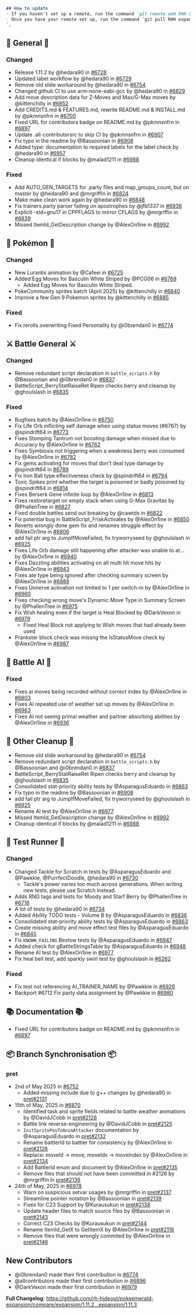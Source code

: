 ```md
## How to update
- If you haven't set up a remote, run the command `git remote add RHH https://github.com/rh-hideout/pokeemerald-expansion`.
- Once you have your remote set up, run the command `git pull RHH expansion/1.11.3
`.
```


## 🧬 General 🧬
### Changed
* Release 1.11.2 by @hedara90 in [#6728](https://github.com/rh-hideout/pokeemerald-expansion/pull/6728)
* Updated label workflow by @hedara90 in [#6729](https://github.com/rh-hideout/pokeemerald-expansion/pull/6729)
* Remove old slide workaround by @hedara90 in [#6754](https://github.com/rh-hideout/pokeemerald-expansion/pull/6754)
* Changed github CI to use arm-none-eabi-gcc by @hedara90 in [#6829](https://github.com/rh-hideout/pokeemerald-expansion/pull/6829)
* Add move description data for Z-Moves and Max/G-Max moves by @kittenchilly in [#6852](https://github.com/rh-hideout/pokeemerald-expansion/pull/6852)
* Add CREDITS.md & FEATURES.md, rewrite README.md & INSTALL.md by @pkmnsnfrn in [#6700](https://github.com/rh-hideout/pokeemerald-expansion/pull/6700)
* Fixed URL for contributors badge on README.md by @pkmnsnfrn in [#6897](https://github.com/rh-hideout/pokeemerald-expansion/pull/6897)
* Update .all-contributorsrc to skip CI by @pkmnsnfrn in [#6907](https://github.com/rh-hideout/pokeemerald-expansion/pull/6907)
* Fix typo in the readme by @Bassoonian in [#6908](https://github.com/rh-hideout/pokeemerald-expansion/pull/6908)
* Added type: documentation to required labels for the label check by @hedara90 in [#6957](https://github.com/rh-hideout/pokeemerald-expansion/pull/6957)
* Cleanup identical if blocks by @malad1211 in [#6988](https://github.com/rh-hideout/pokeemerald-expansion/pull/6988)

### Fixed
* Add AUTO_GEN_TARGETS for .party files and map_groups_count, but on master by @hedara90 and @mrgriffin in [#6824](https://github.com/rh-hideout/pokeemerald-expansion/pull/6824)
* Make make clean work again by @hedara90 in [#6848](https://github.com/rh-hideout/pokeemerald-expansion/pull/6848)
* Fix trainers.party parser failing on apostrophes by @jfb1337 in [#6938](https://github.com/rh-hideout/pokeemerald-expansion/pull/6938)
* Explicit -std=gnu17 in CPPFLAGS to mirror CFLAGS by @mrgriffin in [#6839](https://github.com/rh-hideout/pokeemerald-expansion/pull/6839)
* Missed ItemId_GetDescription change by @AlexOn1ine in [#6992](https://github.com/rh-hideout/pokeemerald-expansion/pull/6992)

## 🐉 Pokémon 🐉
### Changed
* New Lurantis animation by @Cafeei in [#6725](https://github.com/rh-hideout/pokeemerald-expansion/pull/6725)
* Added Egg Moves for Basculin White Striped by @PCG06 in [#6769](https://github.com/rh-hideout/pokeemerald-expansion/pull/6769)
    - Added Egg Moves for Basculin White Striped.
* PokeCommunity sprites batch (April 2025) by @kittenchilly in [#6840](https://github.com/rh-hideout/pokeemerald-expansion/pull/6840)
* Improve a few Gen 9 Pokemon sprites by @kittenchilly in [#6885](https://github.com/rh-hideout/pokeemerald-expansion/pull/6885)

### Fixed
* Fix rerolls overwriting Fixed Personality by @i0brendan0 in [#6774](https://github.com/rh-hideout/pokeemerald-expansion/pull/6774)

## ⚔️ Battle General ⚔️
### Changed
* Remove redundant script declaration in `battle_scripts.h` by @Bassoonian and @i0brendan0 in [#6837](https://github.com/rh-hideout/pokeemerald-expansion/pull/6837)
* BattleScript_BerryStatRaiseRet Ripen checks berry and cleanup by @ghoulslash in [#6835](https://github.com/rh-hideout/pokeemerald-expansion/pull/6835)

### Fixed
* Bugfixes batch by @AlexOn1ine in [#6750](https://github.com/rh-hideout/pokeemerald-expansion/pull/6750)
* Fix Life Orb inflicting self damage when using status moves (#6767) by @spindrift64 in [#6773](https://github.com/rh-hideout/pokeemerald-expansion/pull/6773)
* Fixes Stomping Tantrum not boosting damage when missed due to Accuracy by @AlexOn1ine in [#6762](https://github.com/rh-hideout/pokeemerald-expansion/pull/6762)
* Fixes Symbiosis not triggering when a weakness berry was consumed by @AlexOn1ine in [#6782](https://github.com/rh-hideout/pokeemerald-expansion/pull/6782)
* Fix gems activating for moves that don't deal type damage by @spindrift64 in [#6789](https://github.com/rh-hideout/pokeemerald-expansion/pull/6789)
* Fix Iron Ball type effectiveness check by @spindrift64 in [#6794](https://github.com/rh-hideout/pokeemerald-expansion/pull/6794)
* Toxic Spikes print whether the target is poisoned or badly poisoned by @spindrift64 in [#6814](https://github.com/rh-hideout/pokeemerald-expansion/pull/6814)
* Fixes Berserk Gene infinite loop by @AlexOn1ine in [#6813](https://github.com/rh-hideout/pokeemerald-expansion/pull/6813)
* Fixes restoretarget on empty stack when using G-Max Gravitas by @PhallenTree in [#6827](https://github.com/rh-hideout/pokeemerald-expansion/pull/6827)
* Fixed double battles send out breaking by @cawtds in [#6822](https://github.com/rh-hideout/pokeemerald-expansion/pull/6822)
* Fix potential bug in BattleScript_FriskActivates by @AlexOn1ine in [#6850](https://github.com/rh-hideout/pokeemerald-expansion/pull/6850)
* Reverts wrongly done gem fix and renames struggle effect by @AlexOn1ine in [#6806](https://github.com/rh-hideout/pokeemerald-expansion/pull/6806)
* add fail ptr arg to JumpIfMoveFailed, fix tryworryseed by @ghoulslash in [#6925](https://github.com/rh-hideout/pokeemerald-expansion/pull/6925)
* Fixes Life Orb damage still happening after attacker was unable to at… by @AlexOn1ine in [#6940](https://github.com/rh-hideout/pokeemerald-expansion/pull/6940)
* Fixes Dazzling abilities activating on all multi hit move hits by @AlexOn1ine in [#6943](https://github.com/rh-hideout/pokeemerald-expansion/pull/6943)
* Fixes ate type being ignored after checking summary screen by @AlexOn1ine in [#6888](https://github.com/rh-hideout/pokeemerald-expansion/pull/6888)
* Fixes Unnerve activation not limited to 1 per switch-in by @AlexOn1ine in [#6960](https://github.com/rh-hideout/pokeemerald-expansion/pull/6960)
* Fixes checking wrong move's Dynamic Move Type in Summary Screen by @PhallenTree in [#6975](https://github.com/rh-hideout/pokeemerald-expansion/pull/6975)
* Fix Wish healing even if the target is Heal Blocked by @DarkVexon in [#6979](https://github.com/rh-hideout/pokeemerald-expansion/pull/6979)
    - Fixed Heal Block not applying to Wish moves that had already been used
* Prankster block check was missng the IsStatusMove check by @AlexOn1ine in [#6987](https://github.com/rh-hideout/pokeemerald-expansion/pull/6987)

## 🤖 Battle AI 🤖
### Fixed
* Fixes ai moves being recorded without correct index by @AlexOn1ine in [#6803](https://github.com/rh-hideout/pokeemerald-expansion/pull/6803)
* Fixes AI repeated use of weather set up moves by @AlexOn1ine in [#6963](https://github.com/rh-hideout/pokeemerald-expansion/pull/6963)
* Fixes AI not seeing primal weather and partner absorbing abilities by @AlexOn1ine in [#6936](https://github.com/rh-hideout/pokeemerald-expansion/pull/6936)

## 🧹 Other Cleanup 🧹
* Remove old slide workaround by @hedara90 in [#6754](https://github.com/rh-hideout/pokeemerald-expansion/pull/6754)
* Remove redundant script declaration in `battle_scripts.h` by @Bassoonian and @i0brendan0 in [#6837](https://github.com/rh-hideout/pokeemerald-expansion/pull/6837)
* BattleScript_BerryStatRaiseRet Ripen checks berry and cleanup by @ghoulslash in [#6835](https://github.com/rh-hideout/pokeemerald-expansion/pull/6835)
* Consolidated stat-priority ability tests by @AsparagusEduardo in [#6863](https://github.com/rh-hideout/pokeemerald-expansion/pull/6863)
* Fix typo in the readme by @Bassoonian in [#6908](https://github.com/rh-hideout/pokeemerald-expansion/pull/6908)
* add fail ptr arg to JumpIfMoveFailed, fix tryworryseed by @ghoulslash in [#6925](https://github.com/rh-hideout/pokeemerald-expansion/pull/6925)
* Rename AI test by @AlexOn1ine in [#6977](https://github.com/rh-hideout/pokeemerald-expansion/pull/6977)
* Missed ItemId_GetDescription change by @AlexOn1ine in [#6992](https://github.com/rh-hideout/pokeemerald-expansion/pull/6992)
* Cleanup identical if blocks by @malad1211 in [#6988](https://github.com/rh-hideout/pokeemerald-expansion/pull/6988)

## 🧪 Test Runner 🧪
### Changed
* Changed Tackle for Scratch in tests by @AsparagusEduardo and @Pawkkie, @PurrfectDoodle, @hedara90 in [#6730](https://github.com/rh-hideout/pokeemerald-expansion/pull/6730)
    - Tackle's power varies too much across generations. When writing new tests, please use Scratch instead.
* Adds RNG tags and tests for Moody and Starf Berry by @PhallenTree in [#6718](https://github.com/rh-hideout/pokeemerald-expansion/pull/6718)
* A lot of tests by @hedara90 in [#6734](https://github.com/rh-hideout/pokeemerald-expansion/pull/6734)
* Added Ability TODO tests - Volume B by @AsparagusEduardo in [#6836](https://github.com/rh-hideout/pokeemerald-expansion/pull/6836)
* Consolidated stat-priority ability tests by @AsparagusEduardo in [#6863](https://github.com/rh-hideout/pokeemerald-expansion/pull/6863)
* Create missing ability and move effect test files by @AsparagusEduardo in [#6845](https://github.com/rh-hideout/pokeemerald-expansion/pull/6845)
* Fix `KNOWN_FAILING` Bestow tests by @AsparagusEduardo in [#6947](https://github.com/rh-hideout/pokeemerald-expansion/pull/6947)
* Added check for gBattleStringsTable by @AsparagusEduardo in [#6948](https://github.com/rh-hideout/pokeemerald-expansion/pull/6948)
* Rename AI test by @AlexOn1ine in [#6977](https://github.com/rh-hideout/pokeemerald-expansion/pull/6977)
* Fix heal bell test, add sparkly swirl test by @ghoulslash in [#6262](https://github.com/rh-hideout/pokeemerald-expansion/pull/6262)

### Fixed
* Fix test not referencing AI_TRAINER_NAME by @Pawkkie in [#6926](https://github.com/rh-hideout/pokeemerald-expansion/pull/6926)
* Backport #6712 Fix party data assignment by @Pawkkie in [#6980](https://github.com/rh-hideout/pokeemerald-expansion/pull/6980)

## 📚 Documentation 📚
* Fixed URL for contributors badge on README.md by @pkmnsnfrn in [#6897](https://github.com/rh-hideout/pokeemerald-expansion/pull/6897)

## 📦 Branch Synchronisation 📦
### pret
* 2nd of May 2025 in [#6752](https://github.com/rh-hideout/pokeemerald-expansion/pull/6752)
    * Added missing include due to g++ changes by @hedara90 in [pret#2131](https://github.com/pret/pokeemerald/pull/2131)
* 15th of May, 2025 in [#6870](https://github.com/rh-hideout/pokeemerald-expansion/pull/6870)
    * Identified task and sprite fields related to battle weather animations by @DavidJCobb in [pret#2128](https://github.com/pret/pokeemerald/pull/2128)
    * Battle link reverse-engineering by @DavidJCobb in [pret#2125](https://github.com/pret/pokeemerald/pull/2125)
    * `InitSpritePosToAnimAttacker` documentation by @AsparagusEduardo in [pret#2132](https://github.com/pret/pokeemerald/pull/2132)
    * Rename battlerId to battler for consistency by @AlexOn1ine in [pret#2126](https://github.com/pret/pokeemerald/pull/2126)
    * Replace: moveId -> move, moveIdx -> moveIndex by @AlexOn1ine in [pret#2134](https://github.com/pret/pokeemerald/pull/2134)
    * Add BattlerId enum and document by @AlexOn1ine in [pret#2135](https://github.com/pret/pokeemerald/pull/2135)
    * Remove files that should not have been committed in #2126 by @mrgriffin in [pret#2136](https://github.com/pret/pokeemerald/pull/2136)
* 24th of May, 2025 in [#6978](https://github.com/rh-hideout/pokeemerald-expansion/pull/6978)
    * Warn on suspicious setvar usages by @mrgriffin in [pret#2137](https://github.com/pret/pokeemerald/pull/2137)
    * Streamline pointer notation by @Bassoonian in [pret#2139](https://github.com/pret/pokeemerald/pull/2139)
    * Fixes for C23 Support by @Kurausukun in [pret#2138](https://github.com/pret/pokeemerald/pull/2138)
    * Update header files to match source files by @Bassoonian in [pret#2143](https://github.com/pret/pokeemerald/pull/2143)
    * Correct C23 Checks by @Kurausukun in [pret#2144](https://github.com/pret/pokeemerald/pull/2144)
    * Rename ItemId_GetX to GetItemX by @AlexOn1ine in [pret#2116](https://github.com/pret/pokeemerald/pull/2116)
    * Remove files that were wrongly commited by @AlexOn1ine in [pret#2146](https://github.com/pret/pokeemerald/pull/2146)

## New Contributors
* @i0brendan0 made their first contribution in [#6774](https://github.com/rh-hideout/pokeemerald-expansion/pull/6774)
* @allcontributors made their first contribution in [#6896](https://github.com/rh-hideout/pokeemerald-expansion/pull/6896)
* @DarkVexon made their first contribution in [#6979](https://github.com/rh-hideout/pokeemerald-expansion/pull/6979)

**Full Changelog**: https://github.com/rh-hideout/pokeemerald-expansion/compare/expansion/1.11.2...expansion/1.11.3


<!--Last PR: 6988-->
<!--Used to keep track of the last PR merged in case new ones come in before the changelog is done.-->
